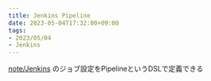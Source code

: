 ```yaml
---
title: Jenkins Pipeline
date: 2023-05-04T17:32:00+09:00
tags:
- 2023/05/04
- Jenkins
---
```


[note/Jenkins](Jenkins.md) のジョブ設定をPipelineというDSLで定義できる
